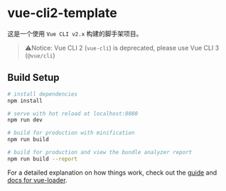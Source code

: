 # vue-cli2-template

这是一个使用 `Vue CLI v2.x` 构建的脚手架项目。

> ⚠️Notice: Vue CLI 2 (`vue-cli`) is deprecated, please use Vue CLI 3 (`@vue/cli`)

## Build Setup

``` bash
# install dependencies
npm install

# serve with hot reload at localhost:8080
npm run dev

# build for production with minification
npm run build

# build for production and view the bundle analyzer report
npm run build --report
```

For a detailed explanation on how things work, check out the [guide](http://vuejs-templates.github.io/webpack/) and [docs for vue-loader](http://vuejs.github.io/vue-loader).
